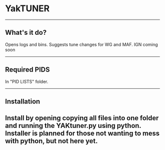 # YakTUNER
----
## What's it do?
Opens logs and bins. Suggests tune changes for WG and MAF. IGN coming soon

----

## Required PIDS
In "PID LISTS" folder.

----

## Installation
Install by opening copying all files into one folder and running the YAKtuner.py using python. Installer is planned for those not wanting to mess with python, but not here yet.
----
